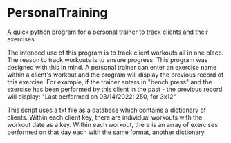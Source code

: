 # PersonalTraining
A quick python program for a personal trainer to track clients and their exercises

The intended use of this program is to track client workouts all in one place.
The reason to track workouts is to ensure progress. This program was designed with this in mind. A personal trainer can enter an exercise name within a client's workout and the program will display the previous record of this exercise. For example, if the trainer enters in "bench press" and the exercise has been performed by this client in the past - the previous record will display: "Last performed on 03/14/2022: 250, for 3x12"

This script uses a txt file as a database which contains a dictionary of clients.
Within each client key, there are individual workouts with the workout date as a key.
Within each workout, there is an array of exercises performed on that day each with the same format, another dictionary.


